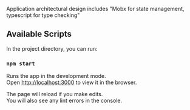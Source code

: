 
Application architectural design includes "Mobx for state management, typescript for type checking"


## Available Scripts

In the project directory, you can run: 



### `npm start`

Runs the app in the development mode.\
Open [http://localhost:3000](http://localhost:3000) to view it in the browser.

The page will reload if you make edits.\
You will also see any lint errors in the console.






